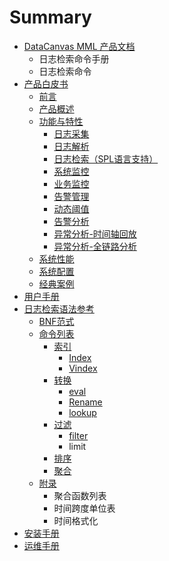 # Summary

* [DataCanvas MML 产品文档](/README.md)
  * 日志检索命令手册
  * 日志检索命令
* [产品白皮书](/white_paper.md)
  * [前言](white_paper/instruction.md)
  * [产品概述](white_paper/summary.md)
  * [功能与特性](white_paper/features/dynamic_threshold.md)
    * [日志采集](white_paper/features/collection.md)
    * [日志解析](white_paper/features/parser.md)
    * [日志检索（SPL语言支持）](white_paper/features/retrieve.md)
    * [系统监控](white_paper/features/system_monitor.md)
    * [业务监控](white_paper/features/bussiness_monitor.md)
    * [告警管理](white_paper/features/alarm.md)
    * [动态阈值](white_paper/features/dynamic_threshold.md)
    * [告警分析](white_paper/features/alarm_analysis.md)
    * [异常分析-时间轴回放](white_paper/features/timeline_playback.md)
    * [异常分析-全链路分析](white_paper/features/full_link_analysis.md)
  * [系统性能](white_paper/system_performance.md)
  * [系统配置](white_paper/system_configuration.md)
  * [经典案例](white_paper/case.md)
* [用户手册](/user_guide.md)
* [日志检索语法参考](log_search.md)
  * [BNF范式](log_search/BNF.md)
  * [命令列表](log_search/command.md)
    * [索引](log_search/command/index.md)
      * [Index](log_search/command/index/index.md)
      * [Vindex](log_search/command/index/vindex.md)
    * [转换](log_search/command/convert.md)
      * [eval](log_search/command/convert/eval.md)
      * [Rename](log_search/command/convert/rename.md)
      * [lookup](log_search/command/convert/lookup.md)
    * [过滤](log_search/command/filter.md)
      * [filter](log_search/command/filter/filter.md)
      * limit
    * [排序](log_search/command/sorting.md)
    * [聚合](log_search/command/polymerization.md)
  * [附录](log_search/appendix.md)
    * 聚合函数列表
    * 时间跨度单位表
    * 时间格式化
* [安装手册](/install_guide.md)
* [运维手册](/operation_guide.md)

